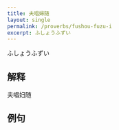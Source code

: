 ```yaml
---
title: 夫唱婦随
layout: single
permalink: /proverbs/fushou-fuzu-i
excerpt: ふしょうふずい
---
```


ふしょうふずい

## 解释

夫唱妇随

## 例句

